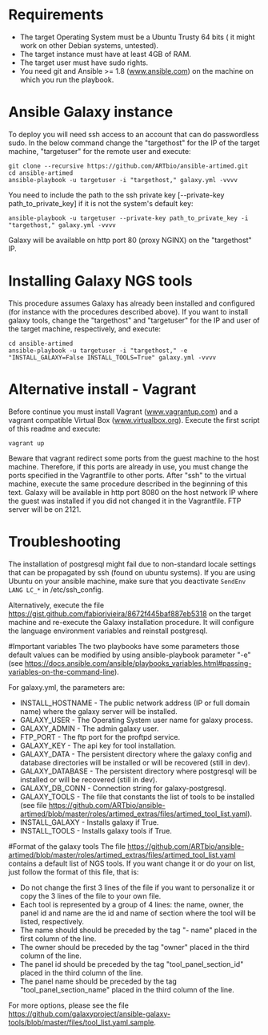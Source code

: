 # Requirements
  * The target Operating System must be a Ubuntu Trusty 64 bits ( it might work on other Debian systems, untested).
  * The target instance must have at least 4GB of RAM.
  * The target user must have sudo rights.
  * You need git and Ansible >= 1.8 (www.ansible.com) on the machine on which you run the playbook.
  
# Ansible Galaxy instance
To deploy you will need ssh access to an account that can do passwordless sudo.
In the below command change the "targethost" for the IP of the target machine, "targetuser" for the remote user and execute:
```
git clone --recursive https://github.com/ARTbio/ansible-artimed.git
cd ansible-artimed
ansible-playbook -u targetuser -i "targethost," galaxy.yml -vvvv
```
You need to include the path to the ssh private key [--private-key path_to_private_key] if it is not the system's default key:
```
ansible-playbook -u targetuser --private-key path_to_private_key -i "targethost," galaxy.yml -vvvv
```
Galaxy will be available on http port 80 (proxy NGINX) on the "targethost" IP.

# Installing Galaxy NGS tools
This procedure assumes Galaxy has already been installed and configured (for instance with the procedures described above).
If you want to install galaxy tools, change the "targethost" and "targetuser" for the IP and user of the target machine, respectively, and execute: 
```
cd ansible-artimed
ansible-playbook -u targetuser -i "targethost," -e "INSTALL_GALAXY=False INSTALL_TOOLS=True" galaxy.yml -vvvv
```

# Alternative install - Vagrant
Before continue you must install Vagrant (www.vagrantup.com) and a vagrant compatible Virtual Box (www.virtualbox.org).
Execute the first script of this readme and execute:
```
vagrant up
```
Beware that vagrant redirect some ports from the guest machine to the host machine. 
Therefore, if this ports are already in use, you must change the ports specified in the Vagrantfile to other ports.
After "ssh" to the virtual machine, execute the same procedure described in the beginning of this text. 
Galaxy will be available in http port 8080 on the host network IP where the guest was installed if you did not changed it in the Vagrantfile. FTP server will be on 2121.

# Troubleshooting
The installation of postgresql might fail due to non-standard locale settings that can be propagated by ssh (found on ubuntu systems).
If you are using Ubuntu on your ansible machine, make sure that you deactivate `SendEnv LANG LC_*` in /etc/ssh_config.

Alternatively, execute the file https://gist.github.com/fabiorjvieira/8672f445baf887eb5318 on the target machine and re-execute the Galaxy installation procedure.
It will configure the language environment variables and reinstall postgresql.

#Important variables
The two playbooks have some parameters those default values can be modified by using ansible-playbook parameter "-e" (see https://docs.ansible.com/ansible/playbooks_variables.html#passing-variables-on-the-command-line).

For galaxy.yml, the parameters are:
- INSTALL_HOSTNAME - The public network address (IP or full domain name) where the galaxy server will be installed.
- GALAXY_USER - The Operating System user name for galaxy process.
- GALAXY_ADMIN - The admin galaxy user.
- FTP_PORT - The ftp port for the proftpd service.
- GALAXY_KEY - The api key for tool installation.
- GALAXY_DATA - The persistent directory where the galaxy config and database directories will be installed or will be recovered (still in dev). 
- GALAXY_DATABASE - The persistent directory where postgresql will be installed or will be recovered (still in dev).
- GALAXY_DB_CONN - Connection string for galaxy-postgresql.
- GALAXY_TOOLS - The file that constants the list of tools to be installed (see file https://github.com/ARTbio/ansible-artimed/blob/master/roles/artimed_extras/files/artimed_tool_list.yaml).
- INSTALL_GALAXY - Installs galaxy if True.
- INSTALL_TOOLS - Installs galaxy tools if True.

#Format of the galaxy tools
The file https://github.com/ARTbio/ansible-artimed/blob/master/roles/artimed_extras/files/artimed_tool_list.yaml contains a default list of NGS tools.
If you want change it or do your on list, just follow the format of this file, that is:
- Do not change the first 3 lines of the file if you want to personalize it or copy the 3 lines of the file to your own file.
- Each tool is represented by a group of 4 lines: the name, owner, the panel id and name are the id and name of section where the tool will be listed, respectively.
- The name should should be preceded by the tag "- name" placed in the first column of the line.
- The owner should be preceded by the tag "owner" placed in the third column of the line.
- The panel id should be preceded by the tag "tool_panel_section_id" placed in the third column of the line.
- The panel name should be preceded by the tag "tool_panel_section_name" placed in the third column of the line.

For more options, please see the file https://github.com/galaxyproject/ansible-galaxy-tools/blob/master/files/tool_list.yaml.sample.